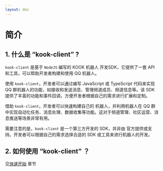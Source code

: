 ```yaml
---
layout: doc
---
```

# 简介
## 1. 什么是 “kook-client” ?
`kook-client` 是基于 `NodeJS` 编写的 KOOK 机器人 开发SDK，它提供了一套 API 和工具，可以帮助开发者构建和使用 QQ 机器人。

使用 `kook-client`，开发者可以通过编写 JavaScript 或 TypeScript 代码来实现 QQ 群机器人的功能，如接收和发送消息、管理频道成员、频道信息等。该 SDK 提供了丰富的功能和事件回调，方便开发者根据自己的需求进行扩展和定制。

借助 `kook-client`，开发者可以快速构建自己的 机器人，并利用机器人在 QQ 群中实现自动化任务、消息处理、数据收集等功能。这对于频道管理、社区运营、消息推送等场景非常有用。

需要注意的是，`kook-client` 是一个第三方开发的 SDK，并非由 官方提供或支持。开发者可以根据自己的需求选择合适的 SDK 或工具来进行机器人的开发。
## 2. 如何使用 “kook-client” ？
见[快速开始](./start.md) 章节
